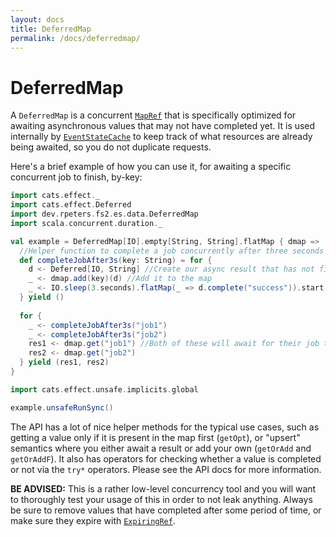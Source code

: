 ```yaml
---
layout: docs
title: DeferredMap
permalink: /docs/deferredmap/
---
```

# DeferredMap
A `DeferredMap` is a concurrent [`MapRef`](mapref/) that is specifically optimized for awaiting asynchronous values that may not have completed yet.
It is used internally by [`EventStateCache`](eventstatecache/) to keep track of what resources are already being awaited, so you do not duplicate requests.

Here's a brief example of how you can use it, for awaiting a specific concurrent job to finish, by-key:

```scala mdoc:silent
import cats.effect._
import cats.effect.Deferred
import dev.rpeters.fs2.es.data.DeferredMap
import scala.concurrent.duration._

val example = DeferredMap[IO].empty[String, String].flatMap { dmap =>
  //Helper function to complete a job concurrently after three seconds
  def completeJobAfter3s(key: String) = for {
    d <- Deferred[IO, String] //Create our async result that has not finished yet
    _ <- dmap.add(key)(d) //Add it to the map
    _ <- IO.sleep(3.seconds).flatMap(_ => d.complete("success")).start //Complete it asynchronously
  } yield ()
  
  for {
    _ <- completeJobAfter3s("job1")
    _ <- completeJobAfter3s("job2")
    res1 <- dmap.get("job1") //Both of these will await for their job to finish
    res2 <- dmap.get("job2")
  } yield (res1, res2)
}
```
```scala mdoc
import cats.effect.unsafe.implicits.global

example.unsafeRunSync()
```

The API has a lot of nice helper methods for the typical use cases, such as getting a value only if it is present in the map first (`getOpt`), or "upsert" semantics where you either await a result or add your own (`getOrAdd` and `getOrAddF`).
It also has operators for checking whether a value is completed or not via the `try*` operators.
Please see the API docs for more information.

**BE ADVISED:** This is a rather low-level concurrency tool and you will want to thoroughly test your usage of this in order to not leak anything.
Always be sure to remove values that have completed after some period of time, or make sure they expire with [`ExpiringRef`](expiringref/).
